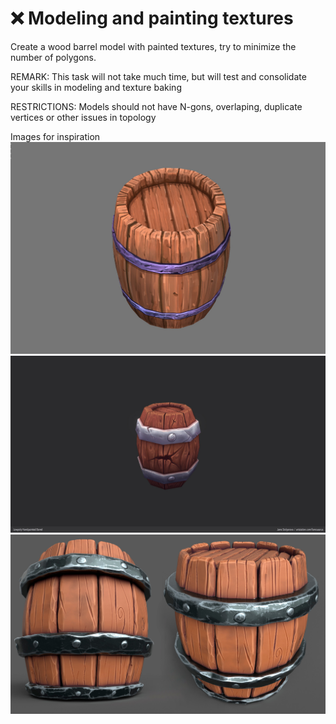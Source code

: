 # ❌ Modeling and painting textures
Create a wood barrel model with painted textures, try to minimize the number of polygons.

REMARK: This task will not take much time, but will test and consolidate your skills in modeling and texture baking

RESTRICTIONS: Models should not have N-gons, overlaping, duplicate vertices or other issues in topology 

Images for inspiration 
![barrel_1](/curriculum/reproduce/barrels/barrel_1.jpg)
![barrel_2](/curriculum/reproduce/barrels/barrel_2.jpg)
![barrel_3](/curriculum/reproduce/barrels/barrel_3.jpg)

